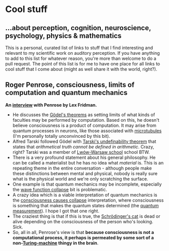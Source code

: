 # Cool stuff

## ...about perception, cognition, neuroscience, psychology, physics & mathematics

This is a personal, curated list of links to stuff that I find interesting and relevant to my scientific work on auditory perception. If you have anything to add to this list for whatever reason, you're more than welcome to do a pull request. The point of this list is for me to have one place for all links to cool stuff that I come about (might as well share it with the world, right?).


## Roger Penrose, consciousness, limits of computation and quantum mechanics

**An [interview](https://www.youtube.com/watch?v=orMtwOz6Db0) with Penrose by Lex Fridman.**

- He discusses the [Gödel's theorems](https://en.wikipedia.org/wiki/Gödel%27s_incompleteness_theorems) as setting limits of what kinds of faculties may be performed by computation. Based on this, he doesn't believe consciousness is a product of computation. It may arise from quantum processes in neurons, like those associated with [microtubules](https://en.wikipedia.org/wiki/Microtubule) (I'm personally totally unconvinced by this bit). 
- Alfred Tarski followed Gödel with [Tarski's undefinability theorem](https://en.wikipedia.org/wiki/Tarski%27s_undefinability_theorem) that states that _arithmetical truth cannot be defined in arithmetic_. Crazy, right? Tarski was a member of [Lwów-Warsaw school](https://en.wikipedia.org/wiki/Lwów–Warsaw_school) school BTW. 
- There is a very profound statement about his general philosophy. He can be called a materialist but he has no idea what _material_ is. This is an repeating theme in the entire conversation - although people make these distinctions between mental and physical, nobody is really sure what is the physical world and we're only scratching the surface.
- One example is that quantum mechanics may be incomplete, especially the [wave function collapse](https://en.wikipedia.org/wiki/Wave_function_collapse) bit is problematic.
- A crazy idea which is a viable interpretation of quantum mechanics is the [consciousness causes collapse](https://en.wikipedia.org/wiki/Von_Neumann–Wigner_interpretation) interpretation, where consciousness is something that makes the quantum states determined (the [quantum measurement](https://en.wikipedia.org/wiki/Measurement_in_quantum_mechanics)). I hope I got that one right.
- The craziest thing is that if this is true, the [Schrödinger's cat](https://en.wikipedia.org/wiki/Schrödinger%27s_cat) is dead or alive depending on the consciousness of the person who's looking. Sick.
- So, all in all, Penrose's view is that **because consciousness is not a computational process, it perhaps is permeated by some sort of a non-[Turing-machine](https://en.wikipedia.org/wiki/Turing_machine) thingy in the brain**.